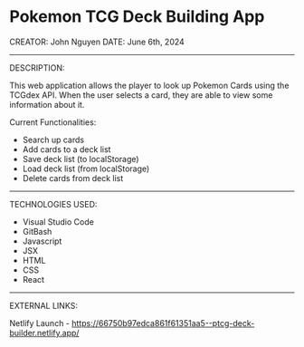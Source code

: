 # Pokemon TCG Deck Building App

CREATOR: John Nguyen
DATE: June 6th, 2024

--------------------------------------------------------------------

DESCRIPTION:

This web application allows the player to look up Pokemon Cards using the TCGdex API. When the user selects a card, they are able to view some information about it.

Current Functionalities:
 - Search up cards
 - Add cards to a deck list
 - Save deck list (to localStorage)
 - Load deck list (from localStorage)
 - Delete cards from deck list

--------------------------------------------------------------------

TECHNOLOGIES USED: 
 - Visual Studio Code
 - GitBash
 - Javascript
 - JSX
 - HTML
 - CSS
 - React

--------------------------------------------------------------------

EXTERNAL LINKS:

Netlify Launch - https://66750b97edca861f61351aa5--ptcg-deck-builder.netlify.app/

